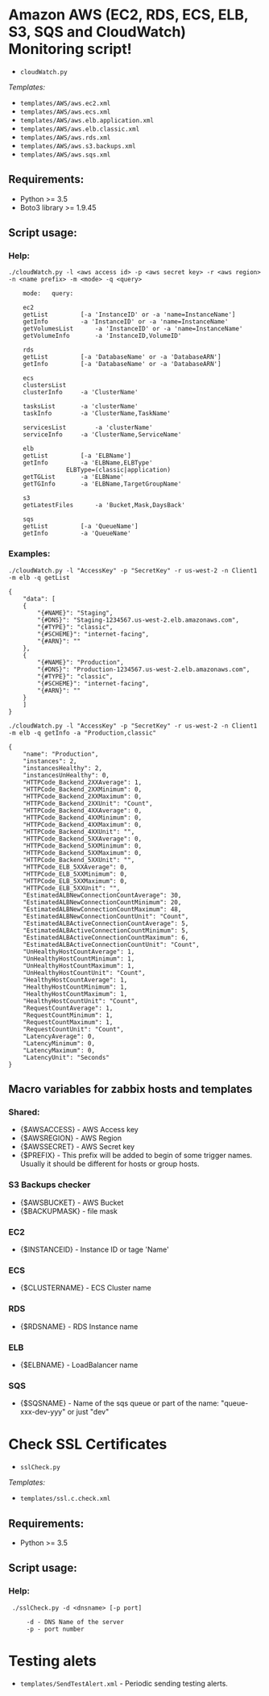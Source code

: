 # Amazon AWS (EC2, RDS, ECS, ELB, S3, SQS and CloudWatch) Monitoring script!

* `cloudWatch.py`

*Templates:*  

* `templates/AWS/aws.ec2.xml`
* `templates/AWS/aws.ecs.xml`
* `templates/AWS/aws.elb.application.xml`
* `templates/AWS/aws.elb.classic.xml`
* `templates/AWS/aws.rds.xml`
* `templates/AWS/aws.s3.backups.xml`
* `templates/AWS/aws.sqs.xml`

## Requirements:

 * Python >= 3.5
 * Boto3 library >= 1.9.45

## Script usage:

### Help:

~~~
./cloudWatch.py -l <aws access id> -p <aws secret key> -r <aws region> -n <name prefix> -m <mode> -q <query>

    mode:	query:

    ec2
	getList			[-a 'InstanceID' or -a 'name=InstanceName']
	getInfo			-a 'InstanceID' or -a 'name=InstanceName'
	getVolumesList		-a 'InstanceID' or -a 'name=InstanceName'
	getVolumeInfo		-a 'InstanceID,VolumeID'
 
    rds
	getList			[-a 'DatabaseName' or -a 'DatabaseARN']
	getInfo			[-a 'DatabaseName' or -a 'DatabaseARN']
 
    ecs
	clustersList
	clusterInfo		-a 'ClusterName'
 
	tasksList		-a 'clusterName'
	taskInfo		-a 'ClusterName,TaskName'
 
	servicesList		-a 'clusterName'
	serviceInfo		-a 'ClusterName,ServiceName'
 
    elb
	getList			[-a 'ELBName']
	getInfo			-a 'ELBName,ELBType'
			    ELBType=(classic|application)
	getTGList		-a 'ELBName'
	getTGInfo		-a 'ELBName,TargetGroupName'
 
    s3
	getLatestFiles		-a 'Bucket,Mask,DaysBack'
 
    sqs
	getList			[-a 'QueueName']
	getInfo			-a 'QueueName'
~~~

### Examples:

```./cloudWatch.py -l "AccessKey" -p "SecretKey" -r us-west-2 -n Client1 -m elb -q getList```

~~~
{
    "data": [
	{
	    "{#NAME}": "Staging",
	    "{#DNS}": "Staging-1234567.us-west-2.elb.amazonaws.com",
	    "{#TYPE}": "classic",
	    "{#SCHEME}": "internet-facing",
	    "{#ARN}": ""
	},
	{
	    "{#NAME}": "Production",
	    "{#DNS}": "Production-1234567.us-west-2.elb.amazonaws.com",
	    "{#TYPE}": "classic",
	    "{#SCHEME}": "internet-facing",
	    "{#ARN}": ""
	}
    ]
}
~~~

```./cloudWatch.py -l "AccessKey" -p "SecretKey" -r us-west-2 -n Client1 -m elb -q getInfo -a "Production,classic"```

~~~
{
    "name": "Production",
    "instances": 2,
    "instancesHealthy": 2,
    "instancesUnHealthy": 0,
    "HTTPCode_Backend_2XXAverage": 1,
    "HTTPCode_Backend_2XXMinimum": 0,
    "HTTPCode_Backend_2XXMaximum": 0,
    "HTTPCode_Backend_2XXUnit": "Count",
    "HTTPCode_Backend_4XXAverage": 0,
    "HTTPCode_Backend_4XXMinimum": 0,
    "HTTPCode_Backend_4XXMaximum": 0,
    "HTTPCode_Backend_4XXUnit": "",
    "HTTPCode_Backend_5XXAverage": 0,
    "HTTPCode_Backend_5XXMinimum": 0,
    "HTTPCode_Backend_5XXMaximum": 0,
    "HTTPCode_Backend_5XXUnit": "",
    "HTTPCode_ELB_5XXAverage": 0,
    "HTTPCode_ELB_5XXMinimum": 0,
    "HTTPCode_ELB_5XXMaximum": 0,
    "HTTPCode_ELB_5XXUnit": "",
    "EstimatedALBNewConnectionCountAverage": 30,
    "EstimatedALBNewConnectionCountMinimum": 20,
    "EstimatedALBNewConnectionCountMaximum": 48,
    "EstimatedALBNewConnectionCountUnit": "Count",
    "EstimatedALBActiveConnectionCountAverage": 5,
    "EstimatedALBActiveConnectionCountMinimum": 5,
    "EstimatedALBActiveConnectionCountMaximum": 6,
    "EstimatedALBActiveConnectionCountUnit": "Count",
    "UnHealthyHostCountAverage": 1,
    "UnHealthyHostCountMinimum": 1,
    "UnHealthyHostCountMaximum": 1,
    "UnHealthyHostCountUnit": "Count",
    "HealthyHostCountAverage": 1,
    "HealthyHostCountMinimum": 1,
    "HealthyHostCountMaximum": 1,
    "HealthyHostCountUnit": "Count",
    "RequestCountAverage": 1,
    "RequestCountMinimum": 1,
    "RequestCountMaximum": 1,
    "RequestCountUnit": "Count",
    "LatencyAverage": 0,
    "LatencyMinimum": 0,
    "LatencyMaximum": 0,
    "LatencyUnit": "Seconds"
}
~~~

## Macro variables for zabbix hosts and templates

### Shared:

* {$AWSACCESS} - AWS Access key
* {$AWSREGION} - AWS Region
* {$AWSSECRET} - AWS Secret key
* {$PREFIX}    - This prefix will be added to begin of some trigger names. Usually it should be different for hosts or group hosts.

### S3 Backups checker

* {$AWSBUCKET} - AWS Bucket
* {$BACKUPMASK} - file mask

### EC2

* {$INSTANCEID} - Instance ID or tage 'Name'

### ECS

* {$CLUSTERNAME} - ECS Cluster name

### RDS

* {$RDSNAME} - RDS Instance name

### ELB

* {$ELBNAME} - LoadBalancer name

### SQS

* {$SQSNAME} - Name of the sqs queue or part of the name: "queue-xxx-dev-yyy" or just "dev"

# Check SSL Certificates

* `sslCheck.py`

*Templates:*  

* `templates/ssl.c.check.xml`

## Requirements:
 * Python >= 3.5

## Script usage:

### Help:

~~~
 ./sslCheck.py -d <dnsname> [-p port]
 
     -d - DNS Name of the server
     -p - port number
~~~

# Testing alets

* `templates/SendTestAlert.xml` - Periodic sending testing alerts.

